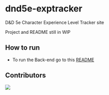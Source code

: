 # dnd5e-exptracker

D&D 5e Character Experience Level Tracker site

Project and README still in WIP

## How to run

* To run the Back-end go to this [README](https://github.com/jawwadbr/dnd5e-exptracker/blob/main/back-exptracker/README.md#locally)

## Contributors

<a href="https://github.com/jawwadbr/dnd5e-exptracker/graphs/contributors">
  <img src="https://contrib.rocks/image?repo=jawwadbr/dnd5e-exptracker" />
</a>
